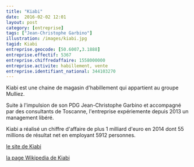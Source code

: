 ```yaml
---
title: "Kiabi"
date:  2016-02-02 12:01
layout: post
category: [entreprise]
tags: ["Jean-Christophe Garbino"]
illustration: /images/kiabi.jpg
tagid: Kiabi
entreprise.geocode: [50.6007,3.1888]
entreprise.effectif: 5367
entreprise.chiffredaffaire: 1558000000
entreprise.activite: habillement, vente
entreprise.identifiant_national: 344103270
---
```


Kiabi est une chaine de magasin d'habillement qui appartient au groupe Mulliez.

Suite à l'impulsion de son PDG Jean-Christophe Garbino et accompagné par des consultants de Toscanne, l'entreprise expériemente depuis 2013 un management libéré.

Kiabi a réalisé un chiffre d'affaire de plus 1 milliard d'euro en 2014 dont 55 millions de résultat net en employant 5912 personnes.

[le site de Kiabi](http://www.kiabi.com/)

[la page Wikipedia de Kiabi](https://fr.wikipedia.org/wiki/Kiabi)
